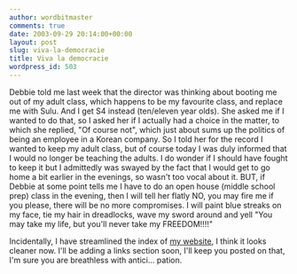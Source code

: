 ```yaml
---
author: wordbitmaster
comments: true
date: 2003-09-29 20:14:00+00:00
layout: post
slug: viva-la-democracie
title: Viva la democracie
wordpress_id: 503
---
```


Debbie told me last week that the director was thinking about booting me out of my adult class, which happens to be my favourite class, and replace me with Sulu. And I get S4 instead (ten/eleven year olds). She asked me if I wanted to do that, so I asked her if I actually had a choice in the matter, to which she replied, "Of course not", which just about sums up the politics of being an employee in a Korean company. So I told her for the record I wanted to keep my adult class, but of course today I was duly informed that I would no longer be teaching the adults. I do wonder if I should have fought to keep it but I admittedly was swayed by the fact that I would get to go home a bit earlier in the evenings, so wasn't too vocal about it. BUT, if Debbie at some point tells me I have to do an open house (middle school prep) class in the evening, then I will tell her flatly NO, you may fire me if you please, there will be no more compromises. I will paint blue streaks on my face, tie my hair in dreadlocks, wave my sword around and yell "You may take my life, but you'll never take my FREEDOM!!!!"

Incidentally, I have streamlined the index of [my website](http://www.geocities.com/antoinehenrigiraud/), I think it looks cleaner now. I'll be adding a links section soon, I'll keep you posted on that, I'm sure you are breathless with antici... pation.
